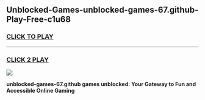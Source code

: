 
## Unblocked-Games-unblocked-games-67.github-Play-Free-c1u68
<h3>
<a href="https://premium76.site?title=unblocked-games-67.github&ref=17A">CLICK TO PLAY</a></h3>
<hr>

<h3>
<a href="https://premium76.site?title=unblocked-games-67.github&ref=17A">CLICK 2 PLAY</a>
  
</h3>

<a href="https://premium76.site?title=unblocked-games-67.github&ref=17A"><img src="https://clearcache.store/games.png"></a>


**unblocked-games-67.github games unblocked: Your Gateway to Fun and Accessible Online Gaming**
